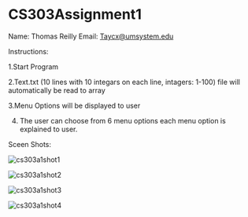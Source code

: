 # CS303Assignment1
Name: Thomas Reilly
Email: Taycx@umsystem.edu

Instructions:

1.Start Program

2.Text.txt (10 lines with 10 integars on each line, intagers: 1-100) file will automatically be read to array

3.Menu Options will be displayed to user

4. The user can choose from 6 menu options each menu option is explained to user.



Sceen Shots:







![cs303a1shot1](https://github.com/Tarycx/CS303Assignment1/assets/113487474/814c5271-8b58-4437-be60-3c3191469398)

![cs303a1shot2](https://github.com/Tarycx/CS303Assignment1/assets/113487474/53100976-0e09-4d4e-b074-7b4a26cf44c6)

![cs303a1shot3](https://github.com/Tarycx/CS303Assignment1/assets/113487474/eece5cc1-55e8-4e85-b12b-c829014d8ff3)

![cs303a1shot4](https://github.com/Tarycx/CS303Assignment1/assets/113487474/83943074-091a-414e-a618-79f792bf1b2d)
